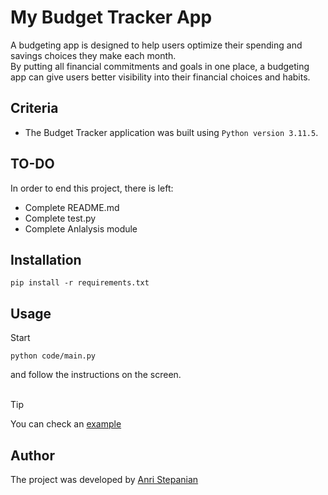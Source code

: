 # My Budget Tracker App

A budgeting app is designed to help users optimize their spending and savings choices they make each month.<br>By putting all financial commitments and goals in one place, a budgeting app can give users better visibility into their financial choices and habits.

## Criteria

- The Budget Tracker application was built using `Python version 3.11.5`.

[//]: <> (## User Actions)
## TO-DO
In order to end this project, there is left:<br>
- Complete README.md
- Complete test.py
- Complete Anlalysis module

## Installation

```commandline
pip install -r requirements.txt
```

## Usage

Start

```commandline
python code/main.py
```

and follow the instructions on the screen.<br><br>
> [!TIP]
> You can check an [example](example)

## Author

The project was developed by [Anri Stepanian](https://github.com/anristepanian)
